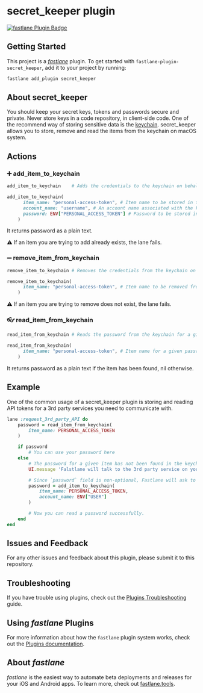 # secret_keeper plugin

[![fastlane Plugin Badge](https://rawcdn.githack.com/fastlane/fastlane/master/fastlane/assets/plugin-badge.svg)](https://rubygems.org/gems/fastlane-plugin-secret_keeper)

## Getting Started

This project is a [_fastlane_](https://github.com/fastlane/fastlane) plugin. To get started with `fastlane-plugin-secret_keeper`, add it to your project by running:

```bash
fastlane add_plugin secret_keeper
```

## About secret_keeper

You should keep your secret keys, tokens and passwords secure and private. Never store keys in a code repository, in client-side code. 
One of the recommend way of storing sensitive data is the [keychain](https://support.apple.com/guide/keychain-access/what-is-keychain-access-kyca1083/mac).
secret_keeper allows you to store, remove and read the items from the keychain on macOS system. 

## Actions

### ➕ add_item_to_keychain

``` ruby
add_item_to_keychain	# Adds the credentials to the keychain on behalf of the user
```

``` ruby
add_item_to_keychain(
      item_name: "personal-access-token", # Item name to be stored in the keychain
      account_name: "username", # An account name associated with the keychain item
      password: ENV["PERSONAL_ACCESS_TOKEN"] # Password to be stored in the keychain
    )
```

It returns password as a plain text.

⚠️ If an item you are trying to add already exists, the lane fails. 

### ➖ remove_item_from_keychain

``` ruby
remove_item_to_keychain	# Removes the credentials from the keychain on behalf of the user
```

``` ruby
remove_item_to_keychain(
      item_name: "personal-access-token", # Item name to be removed from the keychain
    )
```

⚠️ If an item you are trying to remove does not exist, the lane fails.

### 👓 read_item_from_keychain

``` ruby
read_item_from_keychain	# Reads the password from the keychain for a given item
```

``` ruby
read_item_from_keychain(
      item_name: "personal-access-token", # Item name for a given password stored in the keychain
    )
```

It returns password as a plain text if the item has been found, nil otherwise.

## Example

One of the common usage of a secret_keeper plugin is storing and reading API tokens for a 3rd party services you need to communicate with.

```ruby
lane :request_3rd_party_API do
    password = read_item_from_keychain(
        item_name: PERSONAL_ACCESS_TOKEN
    )

    if password
        # You can use your password here
    else
        # The password for a given item has not been found in the keychain. Request a user to provide the password. 
        UI.message 'Falstlane will talk to the 3rd party service on your behalf. In order to do so, it needs a personal access token. It will ask about it only once and store it in the keychain. Please provide your token 🙏🏻'

        # Since `password` field is non-optional, Fastlane will ask to provide it via a user input. 
        password = add_item_to_keychain(
            item_name: PERSONAL_ACCESS_TOKEN,
            account_name: ENV["USER"]
        )

        # Now you can read a password successfully. 
    end
end
```

## Issues and Feedback

For any other issues and feedback about this plugin, please submit it to this repository.

## Troubleshooting

If you have trouble using plugins, check out the [Plugins Troubleshooting](https://docs.fastlane.tools/plugins/plugins-troubleshooting/) guide.

## Using _fastlane_ Plugins

For more information about how the `fastlane` plugin system works, check out the [Plugins documentation](https://docs.fastlane.tools/plugins/create-plugin/).

## About _fastlane_

_fastlane_ is the easiest way to automate beta deployments and releases for your iOS and Android apps. To learn more, check out [fastlane.tools](https://fastlane.tools).

